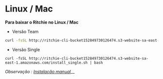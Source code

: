 # Linux / Mac

**Para baixar o Ritchie no Linux / Mac**

* Versão Team 

```bash
curl -fsSL http://ritchie-cli-bucket152849730126474.s3-website-sa-east-1.amazonaws.com/install.sh | bash 
```

* Versão Single

```text
curl -fsSL http://ritchie-cli-bucket152849730126474.s3-website-sa-east-1.amazonaws.com/install_single.sh | bash
```

_Observação :_ [_Instalação manual_](https://docs.ritchiecli.io/v/doc-portuguese/primeiros-passos/instalacao-do-ritchie/instalacao-manual)\_\_


